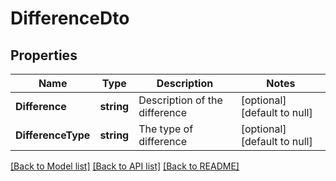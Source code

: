 # DifferenceDto

## Properties
Name | Type | Description | Notes
------------ | ------------- | ------------- | -------------
**Difference** | **string** | Description of the difference | [optional] [default to null]
**DifferenceType** | **string** | The type of difference | [optional] [default to null]

[[Back to Model list]](../README.md#documentation-for-models) [[Back to API list]](../README.md#documentation-for-api-endpoints) [[Back to README]](../README.md)

